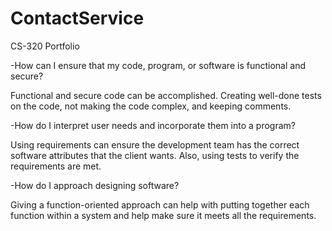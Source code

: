 # ContactService
CS-320 Portfolio

-How can I ensure that my code, program, or software is functional and secure?

  Functional and secure code can be accomplished. Creating well-done tests on the code,
  not making the code complex, and keeping comments.

-How do I interpret user needs and incorporate them into a program?

  Using requirements can ensure the development team has the correct software attributes
  that the client wants. Also, using tests to verify the requirements are met.

-How do I approach designing software?

Giving a function-oriented approach can help with putting together each function within
a system and help make sure it meets all the requirements.
